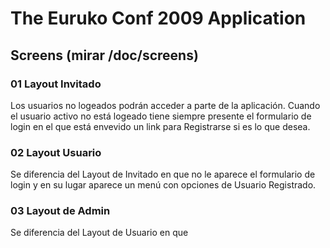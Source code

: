 # The Euruko Conf 2009 Application

## 


## Screens (mirar /doc/screens)

### 01 Layout Invitado

Los usuarios no logeados podrán acceder a parte de la aplicación.
Cuando el usuario activo no está logeado tiene siempre presente el formulario de login en el que está envevido un link para Registrarse si es lo que desea.

### 02 Layout Usuario

Se diferencia del Layout de Invitado en que no le aparece el formulario de login y en su lugar aparece un menú con opciones de Usuario Registrado.

### 03 Layout de Admin

Se diferencia del Layout de Usuario en que 